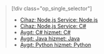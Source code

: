 > [!div class="op_single_selector"]
> * [Cihaz: Node.js Service: Node.js](../articles/iot-hub/iot-hub-node-node-firmware-update.md)
> * [Cihaz: Node.js Service: C#](../articles/iot-hub/iot-hub-csharp-node-firmware-update.md)
> * [Aygıt: C# hizmet: C#](../articles/iot-hub/iot-hub-csharp-csharp-firmware-update.md)
> * [Aygıt: Java hizmet: Java](../articles/iot-hub/iot-hub-java-java-firmware-update.md)
> * [Aygıt: Python hizmet: Python](../articles/iot-hub/iot-hub-python-python-firmware-update.md)
> 

